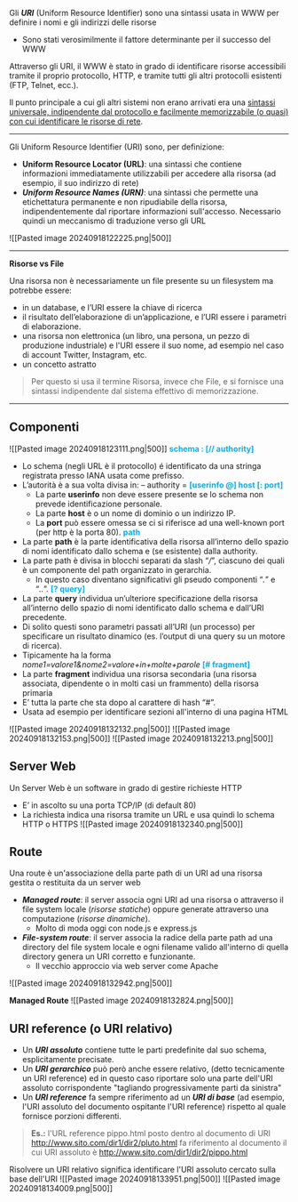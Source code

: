 Gli ***URI*** (Uniform Resource Identifier) sono una sintassi usata in WWW per definire i nomi e gli indirizzi delle risorse 
- Sono stati verosimilmente il fattore determinante per il successo del WWW 

Attraverso gli URI, il WWW è stato in grado di identificare risorse accessibili tramite il proprio protocollo, HTTP, e tramite tutti gli altri protocolli esistenti (FTP, Telnet, ecc.).

Il punto principale a cui gli altri sistemi non erano arrivati era una <u>sintassi universale, indipendente dal protocollo e facilmente memorizzabile (o quasi) con cui identificare le risorse di rete</u>.

---
Gli Uniform Resource Identifier (URI) sono, per definizione: 
- **Uniform Resource Locator (URL)**: una sintassi che contiene informazioni immediatamente utilizzabili per accedere alla risorsa (ad esempio, il suo indirizzo di rete) 
- ***Uniform Resource Names (URN)***: una sintassi che permette una etichettatura permanente e non ripudiabile della risorsa, indipendentemente dal riportare informazioni sull'accesso. Necessario quindi un meccanismo di traduzione verso gli URL

![[Pasted image 20240918122225.png|500]]

---
**Risorse vs File**

Una risorsa non è necessariamente un file presente su un filesystem ma potrebbe essere: 
- in un database, e l’URI essere la chiave di ricerca 
- il risultato dell’elaborazione di un’applicazione, e l’URI essere i parametri di elaborazione. 
- una risorsa non elettronica (un libro, una persona, un pezzo di produzione industriale) e l'URI essere il suo nome, ad esempio nel caso di account Twitter, Instagram, etc. 
- un concetto astratto 
 
>Per questo si usa il termine Risorsa, invece che File, e si fornisce una sintassi indipendente dal sistema effettivo di memorizzazione.
---
## Componenti 
![[Pasted image 20240918123111.png|500]]
<b><font color="#00b0f0">schema : [// authority]</font></b>
- Lo schema (negli URL è il protocollo) é identificato da una stringa registrata presso IANA usata come prefisso. 
- L’autorità è a sua volta divisa in: – authority = <b><font color="#00b0f0">[userinfo @] host [: port]</font></b> 
	- La parte **userinfo** non deve essere presente se lo schema non prevede identificazione personale. 
	- La parte **host** è o un nome di dominio o un indirizzo IP. 
	- La **port** può essere omessa se ci si riferisce ad una well-known port (per http è la porta 80).
<b><font color="#00b0f0">path</font></b>
- La parte **path** è la parte identificativa della risorsa all’interno dello spazio di nomi identificato dallo schema e (se esistente) dalla authority. 
- La parte path è divisa in blocchi separati da slash “*/*”, ciascuno dei quali è un componente del path organizzato in gerarchia. 
	- In questo caso diventano significativi gli pseudo componenti “*.*” e “*..*”.
<b><font color="#00b0f0">[? query]</font></b>
- La parte **query** individua un’ulteriore specificazione della risorsa all’interno dello spazio di nomi identificato dallo schema e dall’URI precedente. 
- Di solito questi sono parametri passati all’URI (un processo) per specificare un risultato dinamico (es. l’output di una query su un motore di ricerca). 
- Tipicamente ha la forma *nome1=valore1&nome2=valore+in+molte+parole*
<b><font color="#00b0f0">[# fragment]</font></b>
- La parte **fragment** individua una risorsa secondaria (una risorsa associata, dipendente o in molti casi un frammento) della risorsa primaria 
- E’ tutta la parte che sta dopo al carattere di hash “#”. 
- Usata ad esempio per identificare sezioni all'interno di una pagina HTML

![[Pasted image 20240918132132.png|500]]
![[Pasted image 20240918132153.png|500]]
![[Pasted image 20240918132213.png|500]]
## Server Web
Un Server Web è un software in grado di gestire richieste HTTP 
- E’ in ascolto su una porta TCP/IP (di default 80) 
- La richiesta indica una risorsa tramite un URL e usa quindi lo schema HTTP o HTTPS
![[Pasted image 20240918132340.png|500]]
## Route
Una route è un'associazione della parte path di un URI ad una risorsa gestita o restituita da un server web
- ***Managed route***: il server associa ogni URI ad una risorsa o attraverso il file system locale             (*risorse statiche*) oppure generate attraverso una computazione (*risorse dinamiche*). 
	- Molto di moda oggi con node.js e express.js 
- ***File-system route***: il server associa la radice della parte path ad una directory del file system locale e ogni filename valido all'interno di quella directory genera un URI corretto e funzionante. 
	- Il vecchio approccio via web server come Apache

![[Pasted image 20240918132942.png|500]]

**Managed Route**
![[Pasted image 20240918132824.png|500]]
## URI reference (o URI relativo)
- Un ***URI assoluto*** contiene tutte le parti predefinite dal suo schema, esplicitamente precisate. 
- Un ***URI gerarchico*** può però anche essere relativo, (detto tecnicamente un URI reference) ed in questo caso riportare solo una parte dell'URI assoluto corrispondente "tagliando progressivamente parti da sinistra" 
- Un ***URI reference*** fa sempre riferimento ad un ***URI di base*** (ad esempio, l'URI assoluto del documento ospitante l'URI reference) rispetto al quale fornisce porzioni differenti.

 >**Es.:** l'URL reference pippo.html posto dentro al documento di URI <font color="#ff00dd">http://www.sito.com/dir1/dir2/pluto.html</font> fa riferimento al documento il cui URI assoluto è <font color="#ff00dd">http://www.sito.com/dir1/dir2/pippo.html</font>

Risolvere un URI relativo significa identificare l'URI assoluto cercato sulla base dell'URI
![[Pasted image 20240918133951.png|500]]
![[Pasted image 20240918134009.png|500]]
